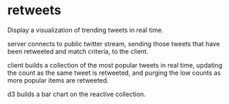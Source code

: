 retweets
========

Display a visualization of trending tweets in real time.

server connects to public twitter stream, sending those tweets that have been retweeted and match criteria, to the client.

client builds a collection of the most popular tweets in real time, updating the count as the same tweet is retweeted, and purging the low counts as more popular items are retweeted.

d3 builds a bar chart on the reactive collection.
